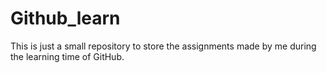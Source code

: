 # Github_learn
This is just a small repository to store the assignments made by me during the learning time of GitHub. 
